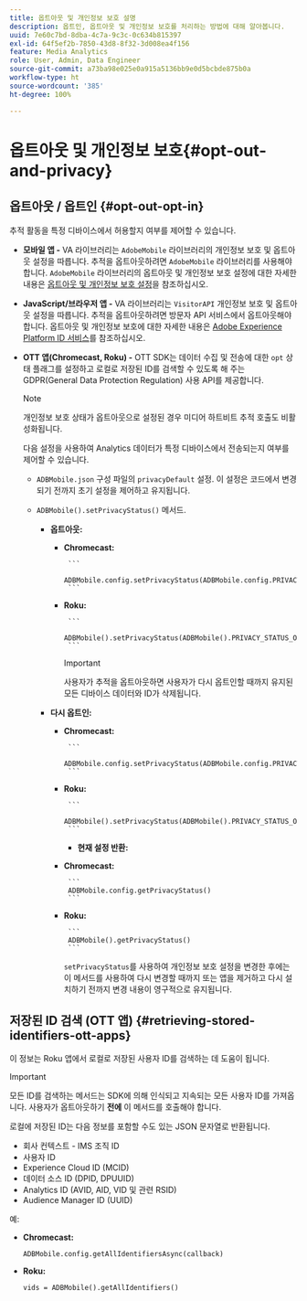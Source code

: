```yaml
---
title: 옵트아웃 및 개인정보 보호 설명
description: 옵트인, 옵트아웃 및 개인정보 보호를 처리하는 방법에 대해 알아봅니다.
uuid: 7e60c7bd-8dba-4c7a-9c3c-0c634b815397
exl-id: 64f5ef2b-7850-43d8-8f32-3d008ea4f156
feature: Media Analytics
role: User, Admin, Data Engineer
source-git-commit: a73ba98e025e0a915a5136bb9e0d5bcbde875b0a
workflow-type: ht
source-wordcount: '385'
ht-degree: 100%

---
```


# 옵트아웃 및 개인정보 보호{#opt-out-and-privacy}

## 옵트아웃 / 옵트인 {#opt-out-opt-in}

추적 활동을 특정 디바이스에서 허용할지 여부를 제어할 수 있습니다.

* **모바일 앱 -** VA 라이브러리는 `AdobeMobile` 라이브러리의 개인정보 보호 및 옵트아웃 설정을 따릅니다. 추적을 옵트아웃하려면 `AdobeMobile` 라이브러리를 사용해야 합니다. `AdobeMobile` 라이브러리의 옵트아웃 및 개인정보 보호 설정에 대한 자세한 내용은 [옵트아웃 및 개인정보 보호 설정](https://experienceleague.adobe.com/docs/mobile-services/android/gdpr-privacy-android/privacy.html)을 참조하십시오.
* **JavaScript/브라우저 앱 -** VA 라이브러리는 `VisitorAPI` 개인정보 보호 및 옵트아웃 설정을 따릅니다. 추적을 옵트아웃하려면 방문자 API 서비스에서 옵트아웃해야 합니다. 옵트아웃 및 개인정보 보호에 대한 자세한 내용은 [Adobe Experience Platform ID 서비스](https://experienceleague.adobe.com/docs/id-service/using/home.html)를 참조하십시오.
* **OTT 앱(Chromecast, Roku) -** OTT SDK는 데이터 수집 및 전송에 대한 `opt` 상태 플래그를 설정하고 로컬로 저장된 ID를 검색할 수 있도록 해 주는 GDPR(General Data Protection Regulation) 사용 API를 제공합니다.

   >[!NOTE]
   >
   >개인정보 보호 상태가 옵트아웃으로 설정된 경우 미디어 하트비트 추적 호출도 비활성화됩니다.

   다음 설정을 사용하여 Analytics 데이터가 특정 디바이스에서 전송되는지 여부를 제어할 수 있습니다.

   * `ADBMobile.json` 구성 파일의 `privacyDefault` 설정. 이 설정은 코드에서 변경되기 전까지 초기 설정을 제어하고 유지됩니다.

   * `ADBMobile().setPrivacyStatus()` 메서드.

      * **옵트아웃:**

         * **Chromecast:**

                ```
                ADBMobile.config.setPrivacyStatus(ADBMobile.config.PRIVACY_STATUS_OPT_OUT)
                ```
            
         * **Roku:**

                ```
                ADBMobile().setPrivacyStatus(ADBMobile().PRIVACY_STATUS_OPT_OUT)
                ```
            
            >[!IMPORTANT]
            >
            >사용자가 추적을 옵트아웃하면 사용자가 다시 옵트인할 때까지 유지된 모든 디바이스 데이터와 ID가 삭제됩니다.
      * **다시 옵트인:**

         * **Chromecast:**

                ```
                ADBMobile.config.setPrivacyStatus(ADBMobile.config.PRIVACY_STATUS_OPT_IN)
                ```
            
         * **Roku:**

                ```
                ADBMobile().setPrivacyStatus(ADBMobile().PRIVACY_STATUS_OPT_IN)
                ```
            * **현재 설정 반환:**

         * **Chromecast:**

                ```
                ADBMobile.config.getPrivacyStatus()
                ```
            
         * **Roku:**

                ```
                ADBMobile().getPrivacyStatus()
                ```
            `setPrivacyStatus`를 사용하여 개인정보 보호 설정을 변경한 후에는 이 메서드를 사용하여 다시 변경할 때까지 또는 앱을 제거하고 다시 설치하기 전까지 변경 내용이 영구적으로 유지됩니다.

## 저장된 ID 검색 (OTT 앱) {#retrieving-stored-identifiers-ott-apps}

이 정보는 Roku 앱에서 로컬로 저장된 사용자 ID를 검색하는 데 도움이 됩니다.

>[!IMPORTANT]
>
>모든 ID를 검색하는 메서드는 SDK에 의해 인식되고 지속되는 모든 사용자 ID를 가져옵니다. 사용자가 옵트아웃하기 **전에** 이 메서드를 호출해야 합니다.

로컬에 저장된 ID는 다음 정보를 포함할 수도 있는 JSON 문자열로 반환됩니다.

* 회사 컨텍스트 - IMS 조직 ID
* 사용자 ID
* Experience Cloud ID (MCID)
* 데이터 소스 ID (DPID, DPUUID)
* Analytics ID (AVID, AID, VID 및 관련 RSID)
* Audience Manager ID (UUID)

예:

* **Chromecast:**

   ```
   ADBMobile.config.getAllIdentifiersAsync(callback)
   ```

* **Roku:**

   ```
   vids = ADBMobile().getAllIdentifiers()
   ```

